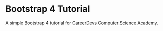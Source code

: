 # Bootstrap 4 Tutorial

A simple Bootstrap 4 tutorial for [CareerDevs Computer Science Academy](http://careerdevs.com).